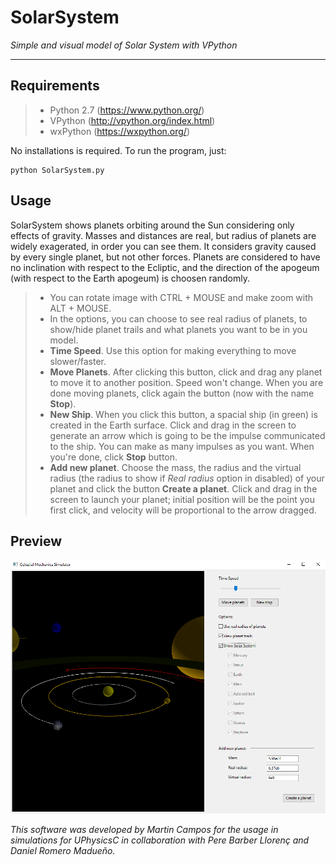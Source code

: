 # SolarSystem
_Simple and visual model of Solar System with VPython_

---------------

## Requirements
> - Python 2.7 (https://www.python.org/)
> - VPython (http://vpython.org/index.html)
> - wxPython (https://wxpython.org/)

No installations is required. To run the program, just:
```
python SolarSystem.py
```

## Usage

SolarSystem shows planets orbiting around the Sun considering only effects of gravity. Masses and distances are real, but radius of planets are widely exagerated, in order you can see them. It considers gravity caused by every single planet, but not other forces. Planets are considered to have no inclination with respect to the Ecliptic, and the direction of the apogeum (with respect to the Earth apogeum) is choosen randomly.

> - You can rotate image with CTRL + MOUSE and make zoom with ALT + MOUSE.
> - In the options, you can choose to see real radius of planets, to show/hide planet trails and what planets you want to be in you model.
> - **Time Speed**. Use this option for making everything to move slower/faster.
> - **Move Planets**. After clicking this button, click and drag any planet to move it to another position. Speed won't change. When you are done moving planets, click again the button (now with the name **Stop**).
> - **New Ship**. When you click this button, a spacial ship (in green) is created in the Earth surface. Click and drag in the screen to generate an arrow which is going to be the impulse communicated to the ship. You can make as many impulses as you want. When you're done, click **Stop** button.
> - **Add new planet**. Choose the mass, the radius and the virtual radius (the radius to show if _Real radius_ option in disabled) of your planet and click the button **Create a planet**. Click and drag in the screen to launch your planet; initial position will be the point you first click, and velocity will be proportional to the arrow dragged.

## Preview

![Screenshot](screenshot.png)

_This software was developed by Martin Campos for the usage in simulations for UPhysicsC in collaboration with Pere Barber Llorenç and Daniel Romero Madueño._
